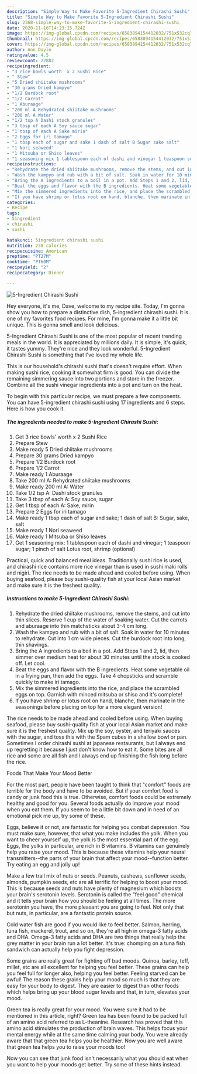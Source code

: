 ```yaml
---
description: "Simple Way to Make Favorite 5-Ingredient Chirashi Sushi"
title: "Simple Way to Make Favorite 5-Ingredient Chirashi Sushi"
slug: 2368-simple-way-to-make-favorite-5-ingredient-chirashi-sushi
date: 2020-11-16T14:23:15.724Z
image: https://img-global.cpcdn.com/recipes/6583894154412032/751x532cq70/5-ingredient-chirashi-sushi-recipe-main-photo.jpg
thumbnail: https://img-global.cpcdn.com/recipes/6583894154412032/751x532cq70/5-ingredient-chirashi-sushi-recipe-main-photo.jpg
cover: https://img-global.cpcdn.com/recipes/6583894154412032/751x532cq70/5-ingredient-chirashi-sushi-recipe-main-photo.jpg
author: Ann Doyle
ratingvalue: 4.5
reviewcount: 22882
recipeingredient:
- "3 rice bowls worth  x 2 Sushi Rice"
- " Stew"
- "5 Dried shiitake mushrooms"
- "30 grams Dried kampyo"
- "1/2 Burdock root"
- "1/2 Carrot"
- "1 Aburaage"
- "200 ml A Rehydrated shiitake mushrooms"
- "200 ml A Water"
- "1/2 tsp A Dashi stock granules"
- "3 tbsp of each A Soy sauce sugar"
- "1 tbsp of each A Sake mirin"
- "2 Eggs for iri tamago"
- "1 tbsp each of sugar and sake 1 dash of salt B Sugar sake salt"
- "1 Nori seaweed"
- "1 Mitsuba or Shiso leaves"
- "1 seasoning mix 1 tablespoon each of dashi and vinegar 1 teaspoon sugar 1 pinch of salt Lotus root shrimp optional"
recipeinstructions:
- "Rehydrate the dried shiitake mushrooms, remove the stems, and cut into thin slices. Reserve 1 cup of the water of soaking water. Cut the carrots and aburaage into thin matchsticks about 3-4 cm long."
- "Wash the kampyo and rub with a bit of salt. Soak in water for 10 minutes to rehydrate. Cut into 1 cm wide pieces. Cut the burdock root into long, thin shavings."
- "Bring the A ingredients to a boil in a pot. Add Steps 1 and 2, lid, then simmer over medium heat for about 30 minutes until the stock is cooked off. Let cool."
- "Beat the eggs and flavor with the B ingredients. Heat some vegetable oil in a frying pan, then add the eggs. Take 4 chopsticks and scramble quickly to make iri tamago."
- "Mix the simmered ingredients into the rice, and place the scrambled eggs on top. Garnish with minced mitsuba or shiso and it&#39;s complete!"
- "If you have shrimp or lotus root on hand, blanche, then marinate in the seasonings before placing on top for a more elegant version!"
categories:
- Recipe
tags:
- 5ingredient
- chirashi
- sushi

katakunci: 5ingredient chirashi sushi 
nutrition: 230 calories
recipecuisine: American
preptime: "PT27M"
cooktime: "PT60M"
recipeyield: "2"
recipecategory: Dinner

---
```



![5-Ingredient Chirashi Sushi](https://img-global.cpcdn.com/recipes/6583894154412032/751x532cq70/5-ingredient-chirashi-sushi-recipe-main-photo.jpg)

Hey everyone, it's me, Dave, welcome to my recipe site. Today, I'm gonna show you how to prepare a distinctive dish, 5-ingredient chirashi sushi. It is one of my favorites food recipes. For mine, I'm gonna make it a little bit unique. This is gonna smell and look delicious.

5-Ingredient Chirashi Sushi is one of the most popular of recent trending meals in the world. It is appreciated by millions daily. It is simple, it's quick, it tastes yummy. They're nice and they look wonderful. 5-Ingredient Chirashi Sushi is something that I've loved my whole life.

This is our household&#39;s chirashi sushi that&#39;s doesn&#39;t require effort. When making sushi rice, cooking it somewhat firm is good. You can divide the remaining simmering sauce into two portions and store in the freezer. Combine all the sushi vinegar ingredients into a pot and turn on the heat.


To begin with this particular recipe, we must prepare a few components. You can have 5-ingredient chirashi sushi using 17 ingredients and 6 steps. Here is how you cook it.

<!--inarticleads1-->

##### The ingredients needed to make 5-Ingredient Chirashi Sushi:

1. Get 3 rice bowls&#39; worth  x 2 Sushi Rice
1. Prepare  Stew
1. Make ready 5 Dried shiitake mushrooms
1. Prepare 30 grams Dried kampyo
1. Prepare 1/2 Burdock root
1. Prepare 1/2 Carrot
1. Make ready 1 Aburaage
1. Take 200 ml A: Rehydrated shiitake mushrooms
1. Make ready 200 ml A: Water
1. Take 1/2 tsp A: Dashi stock granules
1. Take 3 tbsp of each A: Soy sauce, sugar
1. Get 1 tbsp of each A: Sake, mirin
1. Prepare 2 Eggs for iri tamago
1. Make ready 1 tbsp each of sugar and sake; 1 dash of salt B: Sugar, sake, salt
1. Make ready 1 Nori seaweed
1. Make ready 1 Mitsuba or Shiso leaves
1. Get 1 seasoning mix: 1 tablespoon each of dashi and vinegar; 1 teaspoon sugar; 1 pinch of salt Lotus root, shrimp (optional)


Practical, quick and balanced meal ideas. Traditionally sushi rice is used, and chirashi rice contains more rice vinegar than is used in sushi maki rolls and nigiri. The rice needs to be made ahead and cooled before using. When buying seafood, please buy sushi-quality fish at your local Asian market and make sure it is the freshest quality. 

<!--inarticleads2-->

##### Instructions to make 5-Ingredient Chirashi Sushi:

1. Rehydrate the dried shiitake mushrooms, remove the stems, and cut into thin slices. Reserve 1 cup of the water of soaking water. Cut the carrots and aburaage into thin matchsticks about 3-4 cm long.
1. Wash the kampyo and rub with a bit of salt. Soak in water for 10 minutes to rehydrate. Cut into 1 cm wide pieces. Cut the burdock root into long, thin shavings.
1. Bring the A ingredients to a boil in a pot. Add Steps 1 and 2, lid, then simmer over medium heat for about 30 minutes until the stock is cooked off. Let cool.
1. Beat the eggs and flavor with the B ingredients. Heat some vegetable oil in a frying pan, then add the eggs. Take 4 chopsticks and scramble quickly to make iri tamago.
1. Mix the simmered ingredients into the rice, and place the scrambled eggs on top. Garnish with minced mitsuba or shiso and it&#39;s complete!
1. If you have shrimp or lotus root on hand, blanche, then marinate in the seasonings before placing on top for a more elegant version!


The rice needs to be made ahead and cooled before using. When buying seafood, please buy sushi-quality fish at your local Asian market and make sure it is the freshest quality. Mix up the soy, oyster, and teriyaki sauces with the sugar, and toss this with the Spam cubes in a shallow bowl or pan. Sometimes I order chirashi sushi at japanese restaurants, but I always end up regretting it because I just don&#39;t know how to eat it. Some bites are all rice and some are all fish and I always end up finishing the fish long before the rice. 

Foods That Make Your Mood Better


For the most part, people have been taught to think that "comfort" foods are terrible for the body and have to be avoided. But if your comfort food is candy or junk food this is true. Otherwise, comfort foods could be extremely healthy and good for you. Several foods actually do improve your mood when you eat them. If you seem to be a little bit down and in need of an emotional pick me up, try some of these.

Eggs, believe it or not, are fantastic for helping you combat depression. You must make sure, however, that what you make includes the yolk. When you want to cheer yourself up, the yolk is the most essential part of the egg. Eggs, the yolks in particular, are rich in B vitamins. B vitamins can genuinely help you raise your mood. This is because these vitamins help your neural transmitters--the parts of your brain that affect your mood--function better. Try eating an egg and jolly up!

Make a few trail mix of nuts or seeds. Peanuts, cashews, sunflower seeds, almonds, pumpkin seeds, etc are all terrific for helping to boost your mood. This is because seeds and nuts have plenty of magnesium which boosts your brain's serotonin levels. Serotonin is called the "feel good" chemical and it tells your brain how you should be feeling at all times. The more serotonin you have, the more pleasant you are going to feel. Not only that but nuts, in particular, are a fantastic protein source.

Cold water fish are good if you would like to feel better. Salmon, herring, tuna fish, mackerel, trout, and so on, they're all high in omega-3 fatty acids and DHA. Omega-3 fatty acids and DHA are two things that really help the grey matter in your brain run a lot better. It's true: chomping on a tuna fish sandwich can actually help you fight depression. 

Some grains are really great for fighting off bad moods. Quinoa, barley, teff, millet, etc are all excellent for helping you feel better. These grains can help you feel full for longer also, helping you feel better. Feeling starved can be awful! The reason these grains help your mood so much is that they are easy for your body to digest. They are easier to digest than other foods which helps bring up your blood sugar levels and that, in turn, elevates your mood.

Green tea is really great for your mood. You were sure it had to be mentioned in this article, right? Green tea has been found to be packed full of an amino acid referred to as L-theanine. Research has proved that this amino acid stimulates the production of brain waves. This helps focus your mental energy while at the same time calming your body. You were already aware that that green tea helps you be healthier. Now you are well aware that green tea helps you to raise your moods too!

Now you can see that junk food isn't necessarily what you should eat when you want to help your moods get better. Try  some  of  these  hints  instead.

